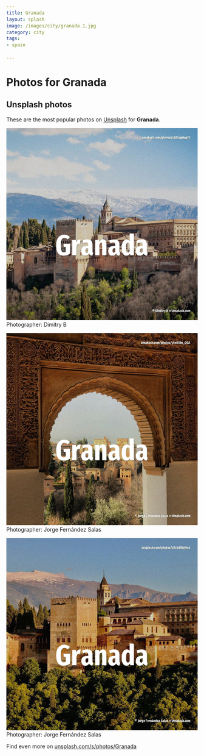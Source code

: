 ```yaml
---
title: Granada
layout: splash
image: /images/city/granada.1.jpg
category: city
tags:
- spain

---
```

# Photos for Granada
 
## Unsplash photos
These are the most popular photos on [Unsplash](https://unsplash.com) for **Granada**.
 
![Granada](/images/city/granada.1.jpg)
Photographer:  Dimitry B
 
![Granada](/images/city/granada.2.jpg)
Photographer:  Jorge Fernández Salas
 
![Granada](/images/city/granada.3.jpg)
Photographer:  Jorge Fernández Salas
 
Find even more on [unsplash.com/s/photos/Granada](https://unsplash.com/s/photos/Granada)
 
